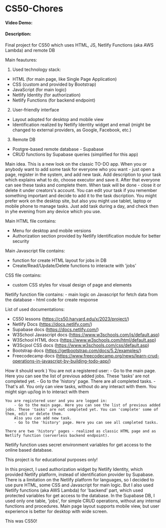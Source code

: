 # CS50-Chores
#### Video Demo:  <URL HERE>
#### Description:
Final project for CS50 which uses HTML, JS, Netlify Functions (aka AWS Lambda) and remote DB 

Main feautures:

1. Used technology stack:
  - HTML (for main page, like Single Page Application)
  - CSS (custom and provided by Bootstrap)
  - JavaScript (for main logic) 
  - Netlify Identity (for authorization)
  - Netlify Functions (for backend endpoint) 

2. User-friendly interface
  - Layout adopted for desktop and mobile view
  - Identification realized by Netlify Identity widget and email (might be changed to external providers, as Google, Facebook, etc.)

3. Remote DB
  - Postgre-based remote database - Supabase
  - CRUD functions by Supabase queries (simplified for this app)

Main idea.
  This is a new look on the classic TO-DO app. When you or anybody want to add some task for everyone who you want - just open a page, register in the system, and add new task. 
  Add description to your task which explains what to do, choose executor and save it. After that everyone can see these tasks and complete them. 
  When task will be done - close it or delete it under creators's account. You can edit your task if you remember something important and decide to add it to the task dscription.
  You might prefer work on the desktop site, but also you might use tablet, laptop or mobile phone to manage tasks. 
  Just add task during a day, and check then in yhe evening from any device which you use.

Main HTML file contains:
  - Menu for desktop and mobile versions
  - Authorization section provided by Netlify Identification module for better security

Main Javascript file contains:
  - function for create HTML layout for jobs in DB
  - Create/Read/Update/Delete functions to interacte with 'jobs'

CSS file contains:
  - custom CSS styles for visual design of page and elements
	
Netlify function file contains:
	- main logic on Javascript for fetch data from the database
	- html code for create response

List of used documentations:
  - CS50 lessons (https://cs50.harvard.edu/x/2023/project/)
  - Netlify Docs (https://docs.netlify.com/)
  - Supabase docs (https://docs.netlify.com/)
  - W3School Javascript docs (https://www.w3schools.com/js/default.asp)
  - W3School HTML docs (https://www.w3schools.com/html/default.asp)
  - W3Scjool CSS docs (https://www.w3schools.com/css/default.asp)
  - Bootstrap docs (https://getbootstrap.com/docs/5.2/examples/)
  - Freecodecamp docs (https://www.freecodecamp.org/news/learn-crud-operations-in-javascript-by-building-todo-app/) 

How it should work )
	You are not a registered user:
		- Go to the main page. Here you can see the list of previous added jobs. These 'tasks' are not completed yet. 
		- Go to the 'history' page. There are all completed tasks.
		- That's all. You only can view tasks, without do any interact with them. You might sign up/log in to interact with them

	You are registered user and you are logged in:
		- Go to the main page. Here you can see the list of previous added jobs. These 'tasks' are not completed yet. You can 'complete' some of them, edit or delete them.
		Also you can add new task.
		- Go to the 'history' page. Here you can see all completed tasks.

	There are two 'history' pages - realized as classic HTML page and as Netlify function (serverless backend endpoint). 
Netlify function uses secret environment variables for get access to the online based database.

This project is for educational purposes only! 

In this project, I used authorization widget by Netlify Identity, which provided Netlify platform, instead of identification provider by Supabase.
There is a limitation on the Netlify platform for languages, so I decided to use pure HTML, some CSS and Javascript for main logic. 
But I also used Netlify functions (aka AWS Lambda) for 'backend' part, which used protected variables for get access to the database.
In the Supabase DB, I used only one table, 'jobs', for simple CRUD operations, without any internal functions and procedures.
Main page layout supports mobile view, but user experience is better for desktop with wide screen.

This was CS50!
